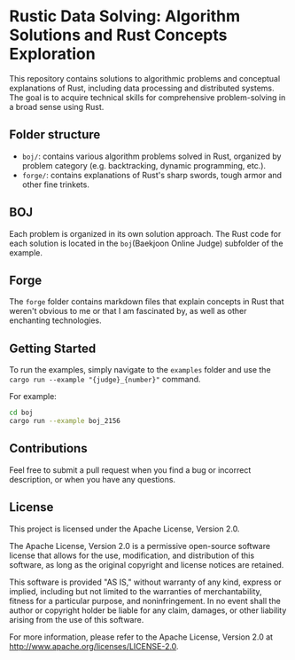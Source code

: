 # Rustic Data Solving: Algorithm Solutions and Rust Concepts Exploration  
This repository contains solutions to algorithmic problems and conceptual explanations of Rust,
including data processing and distributed systems.
The goal is to acquire technical skills for comprehensive problem-solving in a broad sense using Rust.

## Folder structure

- `boj/`: contains various algorithm problems solved in Rust,
  organized by problem category (e.g. backtracking, dynamic programming, etc.).
- `forge/`: contains explanations of Rust's sharp swords, tough armor and other fine trinkets.

## BOJ

Each problem is organized in its own solution approach.
The Rust code for each solution is located in the `boj`(Baekjoon Online Judge) subfolder of the example.

## Forge

The `forge` folder contains markdown files that explain concepts in Rust
that weren't obvious to me or that I am fascinated by, as well as other enchanting technologies.

## Getting Started

To run the examples, simply navigate to the `examples` folder and use the   
`cargo run --example "{judge}_{number}"`
command.  

For example:
```bash
cd boj
cargo run --example boj_2156
```

## Contributions

Feel free to submit a pull request when you find a bug or incorrect description, or when you have any questions.

## License

This project is licensed under the Apache License, Version 2.0.

The Apache License, Version 2.0 is a permissive open-source software license that allows for the use,
modification, and distribution of this software, as long as the original copyright and license notices are retained.

This software is provided "AS IS," without warranty of any kind, express or implied,
including but not limited to the warranties of merchantability, fitness for a particular purpose,
and noninfringement. In no event shall the author or copyright holder be liable for any claim,
damages, or other liability arising from the use of this software.

For more information, please refer to the Apache License,
Version 2.0 at http://www.apache.org/licenses/LICENSE-2.0.
